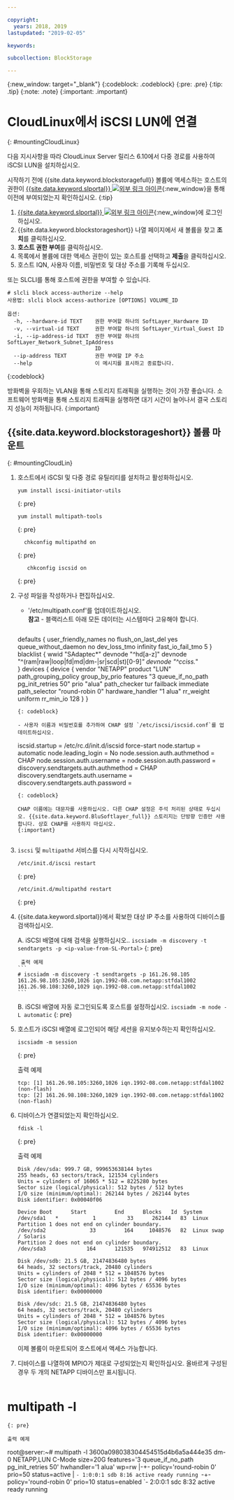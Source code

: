 ```yaml
---

copyright:
  years: 2018, 2019
lastupdated: "2019-02-05"

keywords:

subcollection: BlockStorage

---
```

{:new_window: target="_blank"}
{:codeblock: .codeblock}
{:pre: .pre}
{:tip: .tip}
{:note: .note}
{:important: .important}

# CloudLinux에서 iSCSI LUN에 연결
{: #mountingCloudLinux}

다음 지시사항을 따라 CloudLinux Server 릴리스 6.10에서 다중 경로를 사용하여 iSCSI LUN을 설치하십시오.

시작하기 전에 {{site.data.keyword.blockstoragefull}} 볼륨에 액세스하는 호스트의 권한이 [{{site.data.keyword.slportal}} ![외부 링크 아이콘](../../icons/launch-glyph.svg "외부 링크 아이콘")](https://control.softlayer.com/){:new_window}을 통해 이전에 부여되었는지 확인하십시오.
{:tip}

1. [{{site.data.keyword.slportal}} ![외부 링크 아이콘](../../icons/launch-glyph.svg "외부 링크 아이콘")](https://control.softlayer.com/){:new_window}에 로그인하십시오.
2. {{site.data.keyword.blockstorageshort}} 나열 페이지에서 새 볼륨을 찾고 **조치**를 클릭하십시오.
3. **호스트 권한 부여**를 클릭하십시오.
4. 목록에서 볼륨에 대한 액세스 권한이 있는 호스트를 선택하고 **제출**을 클릭하십시오.
5. 호스트 IQN, 사용자 이름, 비밀번호 및 대상 주소를 기록해 두십시오.

또는 SLCLI를 통해 호스트에 권한을 부여할 수 있습니다.
```
# slcli block access-authorize --help
사용법: slcli block access-authorize [OPTIONS] VOLUME_ID

옵션:
  -h, --hardware-id TEXT    권한 부여할 하나의 SoftLayer_Hardware ID
  -v, --virtual-id TEXT     권한 부여할 하나의 SoftLayer_Virtual_Guest ID
  -i, --ip-address-id TEXT  권한 부여할 하나의 SoftLayer_Network_Subnet_IpAddress
                            ID
  --ip-address TEXT         권한 부여할 IP 주소
  --help                    이 메시지를 표시하고 종료합니다.
```
{:codeblock}

방화벽을 우회하는 VLAN을 통해 스토리지 트래픽을 실행하는 것이 가장 좋습니다. 소프트웨어 방화벽을 통해 스토리지 트래픽을 실행하면 대기 시간이 늘어나서 결국 스토리지 성능이 저하됩니다.
{:important}

## {{site.data.keyword.blockstorageshort}} 볼륨 마운트
{: #mountingCloudLin}

1. 호스트에서 iSCSI 및 다중 경로 유틸리티를 설치하고 활성화하십시오.
   ```
   yum install iscsi-initiator-utils
   ```
   {: pre}

   ```
   yum install multipath-tools

   ```
   {: pre}

   ```
     chkconfig multipathd on
   ```
   {: pre}

   ```
      chkconfig iscsid on
   ```
   {: pre}

2. 구성 파일을 작성하거나 편집하십시오.
   - '/etc/multipath.conf'를 업데이트하십시오. <br/>**참고** - 블랙리스트 아래 모든 데이터는 시스템마다 고유해야 합니다.
     ```
   defaults {
        user_friendly_names no
        flush_on_last_del       yes
        queue_without_daemon    no
        dev_loss_tmo            infinity
        fast_io_fail_tmo        5
     }
     blacklist {
        wwid "SAdaptec*"
   devnode "^hd[a-z]"
   devnode "^(ram|raw|loop|fd|md|dm-|sr|scd|st)[0-9]*"
        devnode "^cciss.*"  
   }
   devices {
     device {
        vendor "NETAPP"
   product "LUN"
   path_grouping_policy group_by_prio
   features "3 queue_if_no_path pg_init_retries 50"
   prio "alua"
   path_checker tur
   failback immediate
   path_selector "round-robin 0"
   hardware_handler "1 alua"
   rr_weight uniform
   rr_min_io 128
   }
     }
     ```
     {: codeblock}

   - 사용자 이름과 비밀번호를 추가하여 CHAP 설정 `/etc/iscsi/iscsid.conf`를 업데이트하십시오.

     ```
     iscsid.startup = /etc/rc.d/init.d/iscsid force-start
     node.startup = automatic
     node.leading_login = No
     node.session.auth.authmethod = CHAP
     node.session.auth.username = <USER NAME VALUE FROM PORTAL>
     node.session.auth.password = <PASSWORD VALUE FROM PORTAL>
     discovery.sendtargets.auth.authmethod = CHAP
     discovery.sendtargets.auth.username = <USER NAME VALUE FROM PORTAL>
     discovery.sendtargets.auth.password = <PASSWORD VALUE FROM PORTAL>
     ```
     {: codeblock}

     CHAP 이름에는 대문자를 사용하십시오. 다른 CHAP 설정은 주석 처리된 상태로 두십시오. {{site.data.keyword.BluSoftlayer_full}} 스토리지는 단방향 인증만 사용합니다. 상호 CHAP를 사용하지 마십시오.
     {:important}


3. `iscsi` 및 `multipathd` 서비스를 다시 시작하십시오.
   ```
   /etc/init.d/iscsi restart   
   ```
   {: pre}

   ```
   /etc/init.d/multipathd restart   
   ```
   {: pre}

4. {{site.data.keyword.slportal}}에서 확보한 대상 IP 주소를 사용하여 디바이스를 검색하십시오.

     A. iSCSI 배열에 대해 검색을 실행하십시오..
       ```
            iscsiadm -m discovery -t sendtargets -p <ip-value-from-SL-Portal>
       ```
       {: pre}

        출력 예제
       ```
       # iscsiadm -m discovery -t sendtargets -p 161.26.98.105
       161.26.98.105:3260,1026 iqn.1992-08.com.netapp:stfdal1002
       161.26.98.108:3260,1029 iqn.1992-08.com.netapp:stfdal1002
       ```

     B. iSCSI 배열에 자동 로그인되도록 호스트를 설정하십시오.
       ```
            iscsiadm -m node -L automatic
       ```
       {: pre}

5. 호스트가 iSCSI 배열에 로그인되어 해당 세션을 유지보수하는지 확인하십시오.
   ```
   iscsiadm -m session
   ```
   {: pre}

   출력 예제
   ```
   tcp: [1] 161.26.98.105:3260,1026 iqn.1992-08.com.netapp:stfdal1002 (non-flash)
   tcp: [2] 161.26.98.108:3260,1029 iqn.1992-08.com.netapp:stfdal1002 (non-flash)
   ```


6. 디바이스가 연결되었는지 확인하십시오.
   ```
   fdisk -l
   ```
   {: pre}

   출력 예제
   ```
   Disk /dev/sda: 999.7 GB, 999653638144 bytes
   255 heads, 63 sectors/track, 121534 cylinders
   Units = cylinders of 16065 * 512 = 8225280 bytes
   Sector size (logical/physical): 512 bytes / 512 bytes
   I/O size (minimum/optimal): 262144 bytes / 262144 bytes
   Disk identifier: 0x00040f06

   Device Boot      Start         End      Blocks   Id  System
   /dev/sda1   *           1          33      262144   83  Linux
   Partition 1 does not end on cylinder boundary.
   /dev/sda2              33         164     1048576   82  Linux swap / Solaris
   Partition 2 does not end on cylinder boundary.
   /dev/sda3             164      121535   974912512   83  Linux

   Disk /dev/sdb: 21.5 GB, 21474836480 bytes
   64 heads, 32 sectors/track, 20480 cylinders
   Units = cylinders of 2048 * 512 = 1048576 bytes
   Sector size (logical/physical): 512 bytes / 4096 bytes
   I/O size (minimum/optimal): 4096 bytes / 65536 bytes
   Disk identifier: 0x00000000

   Disk /dev/sdc: 21.5 GB, 21474836480 bytes
   64 heads, 32 sectors/track, 20480 cylinders
   Units = cylinders of 2048 * 512 = 1048576 bytes
   Sector size (logical/physical): 512 bytes / 4096 bytes
   I/O size (minimum/optimal): 4096 bytes / 65536 bytes
   Disk identifier: 0x00000000
   ```

     이제 볼륨이 마운트되어 호스트에서 액세스 가능합니다.

7. 디바이스를 나열하여 MPIO가 제대로 구성되었는지 확인하십시오. 올바르게 구성된 경우 두 개의 NETAPP 디바이스만 표시됩니다.

   ```
# multipath -l
   ```
   {: pre}

   출력 예제
   ```
   root@server:~# multipath -l
   3600a098038304454515d4b6a5a444e35 dm-0 NETAPP,LUN C-Mode
   size=20G features='3 queue_if_no_path pg_init_retries 50' hwhandler='1 alua' wp=rw
   |-+- policy='round-robin 0' prio=50 status=active
   | `- 1:0:0:1 sdb 8:16 active ready running
   `-+- policy='round-robin 0' prio=10 status=enabled
   `- 2:0:0:1 sdc 8:32 active ready running
   ```
